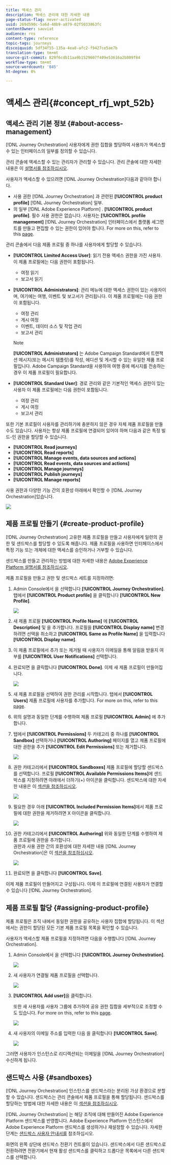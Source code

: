 ```yaml
---
title: 액세스 관리
description: 액세스 관리에 대한 자세한 내용
page-status-flag: never-activated
uuid: 269d590c-5a6d-40b9-a879-02f5033863fc
contentOwner: sauviat
audience: rns
content-type: reference
topic-tags: journeys
discoiquuid: 5df34f55-135a-4ea8-afc2-f9427ce5ae7b
translation-type: tm+mt
source-git-commit: 829f6cdb11aa9b1529607f409e53616a2b809f84
workflow-type: tm+mt
source-wordcount: '845'
ht-degree: 0%

---
```



# 액세스 관리{#concept_rfj_wpt_52b}

## 액세스 관리 기본 정보 {#about-access-management}

[!DNL Journey Orchestration] 사용자에게 권한 집합을 할당하여 사용자가 액세스할 수 있는 인터페이스의 일부를 정의할 수 있습니다.

관리 콘솔에 액세스할 수 있는 관리자가 관리할 수 있습니다. 관리 콘솔에 대한 자세한 내용은 이 [설명서를 참조하십시오](https://helpx.adobe.com/enterprise/managing/user-guide.html).

사용자가 액세스할 수 있으려면 [!DNL Journey Orchestration]다음과 같아야 합니다.

* 사용 권한 [!DNL Journey Orchestration] 과 관련된 **[!UICONTROL product profile]** [!DNL Journey Orchestration] 일부.
* 의 일부 [!DNL Adobe Experience Platform] . **[!UICONTROL product profile]**. 필수 사용 권한은 없습니다. 사용자는 **[!UICONTROL profile management]** [!DNL Journey Orchestration] 인터페이스에서 플랫폼 세그먼트를 만들고 편집할 수 있는 권한이 있어야 합니다. For more on this, refer to this [page](https://docs.adobe.com/content/help/en/experience-platform/access-control/home.html#adobe-admin-console).

관리 콘솔에서 다음 제품 프로필 중 하나를 사용자에게 할당할 수 있습니다.

* **[!UICONTROL Limited Access User]**: 읽기 전용 액세스 권한을 가진 사용자. 이 제품 프로필에는 다음 권한이 포함됩니다.
   * 여정 읽기
   * 보고서 읽기

* **[!UICONTROL Administrators]**: 관리 메뉴에 대한 액세스 권한이 있는 사용자이며, 여기에는 여행, 이벤트 및 보고서가 관리됩니다. 이 제품 프로필에는 다음 권한이 포함됩니다.
   * 여정 관리
   * 게시 여정
   * 이벤트, 데이터 소스 및 작업 관리
   * 보고서 관리

   >[!NOTE]
   >
   >**[!UICONTROL Administrators]** 는 Adobe Campaign Standard에서 트랜잭션 메시지(또는 메시지 템플릿)를 작성, 에디션 및 게시할 수 있는 유일한 제품 프로필입니다. Adobe Campaign Standard을 사용하여 여행 중에 메시지를 전송하는 경우 이 제품 프로필이 필요합니다.

* **[!UICONTROL Standard User]**: 경로 관리와 같은 기본적인 액세스 권한이 있는 사용자 이 제품 프로필에는 다음 권한이 포함됩니다.
   * 여정 관리
   * 게시 여정
   * 보고서 관리

또한 기본 프로필이 사용자를 관리하기에 충분하지 않은 경우 자체 제품 프로필을 만들 수도 있습니다.
사용자는 항상 제품 프로필에 연결되어 있어야 하며 다음과 같은 특정 빌드-인 권한을 할당할 수 있습니다.

* **[!UICONTROL Read journeys]**
* **[!UICONTROL Read reports]**
* **[!UICONTROL Manage events, data sources and actions]**
* **[!UICONTROL Read events, data sources and actions]**
* **[!UICONTROL Manage journeys]**
* **[!UICONTROL Publish journeys]**
* **[!UICONTROL Manage reports]**

사용 권한과 다양한 기능 간의 호환성 아래에서 확인할 수 [!DNL Journey Orchestration]있습니다.

![](../assets/journey_permission.png)

## 제품 프로필 만들기 {#create-product-profile}

[!DNL Journey Orchestration] 고유한 제품 프로필을 만들고 사용자에게 일련의 권한 및 샌드박스를 할당할 수 있도록 해줍니다. 제품 프로필을 사용하면 인터페이스에서 특정 기능 또는 개체에 대한 액세스를 승인하거나 거부할 수 있습니다.

샌드박스를 만들고 관리하는 방법에 대한 자세한 내용은 [Adobe Experience Platform 설명서를 참조하십시오](https://docs.adobe.com/content/help/en/experience-platform/sandbox/ui/user-guide.html).

제품 프로필을 만들고 권한 및 샌드박스 세트를 지정하려면:

1. Admin Console에서 을 선택합니다 **[!UICONTROL Journey Orchestration]**. 탭에서 **[!UICONTROL Product profile]** 을 클릭합니다 **[!UICONTROL New Profile]**.

   ![](../assets/user_management_5.png)

1. 새 제품 프로필 **[!UICONTROL Profile Name]** 에 **[!UICONTROL Description]** 및 을 추가합니다. 프로필을 **[!UICONTROL Display name]** 변경하려면 선택을 취소하고 **[!UICONTROL Same as Profile Name]** 을 입력합니다 **[!UICONTROL Display name]**.

1. 이 제품 프로필에서 추가 또는 제거될 때 사용자가 이메일을 통해 알림을 받을지 여부를 **[!UICONTROL User Notifications]** 선택합니다.

1. 완료되면 을 클릭합니다 **[!UICONTROL Done]**. 이제 새 제품 프로필이 만들어집니다.

   ![](../assets/user_management_1.png)

1. 새 제품 프로필을 선택하여 권한 관리를 시작합니다. 탭에서 **[!UICONTROL Users]** 제품 프로필에 사용자를 추가합니다. For more on this, refer to this [page](../about/access-management.md#assigning-product-profile).

1. 위의 설명과 동일한 단계를 수행하여 제품 프로필 **[!UICONTROL Admin]** 에 추가합니다.

1. 탭에서 **[!UICONTROL Permissions]** 두 카테고리 중 하나를 **[!UICONTROL Sandbox]** 선택하거나 **[!UICONTROL Authoring]** 페이지를 열고 제품 프로필에 대한 권한을 추가 **[!UICONTROL Edit Permissions]** 또는 제거합니다.

   ![](../assets/user_management_7.png)

1. 권한 카테고리에서 **[!UICONTROL Sandboxes]** 제품 프로필에 할당할 샌드박스를 선택합니다. 프로필 **[!UICONTROL Available Permissions Items]**&#x200B;에 샌드박스를 지정하려면 아래에서 더하기(+) 아이콘을 클릭합니다. 샌드박스에 대한 자세한 내용은 이 [섹션을 참조하십시오](../about/access-management.md#sandboxes).

   ![](../assets/user_management_8.png)

1. 필요한 경우 아래 **[!UICONTROL Included Permission Items]**&#x200B;에서 제품 프로필에 대한 권한을 제거하려면 X 아이콘을 클릭합니다.

   ![](../assets/user_management_9.png)

1. 권한 카테고리에서 **[!UICONTROL Authoring]** 위와 동일한 단계를 수행하여 제품 프로필에 권한을 추가합니다.
   <br>권한과 사용 권한 간의 호환성에 대한 자세한 내용 [!DNL Journey Orchestration]은 이 [섹션을 참조하십시오](../about/access-management.md#about-access-management).

   ![](../assets/user_management_10.png)

1. 완료되면 을 클릭합니다 **[!UICONTROL Save]**.

이제 제품 프로필이 만들어지고 구성됩니다. 이제 이 프로필에 연결된 사용자가 연결할 수 있습니다 [!DNL Journey Orchestration].

## 제품 프로필 할당 {#assigning-product-profile}

제품 프로필은 조직 내에서 동일한 권한을 공유하는 사용자 집합에 할당됩니다.
이 섹션에서는 권한이 할당된 모든 기본 제품 프로필 목록을 확인할 수 있습니다.

사용자가 액세스할 제품 프로필을 지정하려면 다음을 수행합니다 [!DNL Journey Orchestration].

1. Admin Console에서 을 선택합니다 **[!UICONTROL Journey Orchestration]**.

   ![](../assets/user_management.png)

1. 새 사용자가 연결될 제품 프로필을 선택합니다.

   ![](../assets/user_management_2.png)

1. **[!UICONTROL Add user]**&#x200B;을 클릭합니다.

   또한 새 사용자를 사용자 그룹에 추가하여 공유 권한 집합을 세부적으로 조정할 수도 있습니다. For more on this, refer to this [page](https://helpx.adobe.com/enterprise/using/user-groups.html).

   ![](../assets/user_management_3.png)

1. 새 사용자의 이메일 주소를 입력한 다음 을 클릭합니다 **[!UICONTROL Save]**.

   ![](../assets/user_management_4.png)

그러면 사용자가 인스턴스로 리디렉션되는 이메일을 [!DNL Journey Orchestration] 수신하게 됩니다.

## 샌드박스 사용 {#sandboxes}

[!DNL Journey Orchestration] 인스턴스를 샌드박스라는 분리된 가상 환경으로 분할할 수 있습니다.
샌드박스는 관리 콘솔에서 제품 프로필을 통해 할당됩니다. 샌드박스를 할당하는 방법에 대한 자세한 내용은 이 [섹션을 참조하십시오](../about/access-management.md#create-product-profile).

[!DNL Journey Orchestration] 는 해당 조직에 대해 만들어진 Adobe Experience Platform 샌드박스를 반영합니다.
Adobe Experience Platform 인스턴스에서 Adobe Experience Platform 샌드박스를 생성하거나 재설정할 수 있습니다. 자세한 단계는 [샌드박스 사용자 안내서를](https://docs.adobe.com/content/help/en/experience-platform/sandbox/ui/user-guide.html) 참조하십시오.

화면의 왼쪽 상단에 샌드박스 전환기 컨트롤이 있습니다. 샌드박스에서 다른 샌드박스로 전환하려면 전환기에서 현재 활성 샌드박스를 클릭하고 드롭다운 목록에서 다른 샌드박스를 선택합니다.
